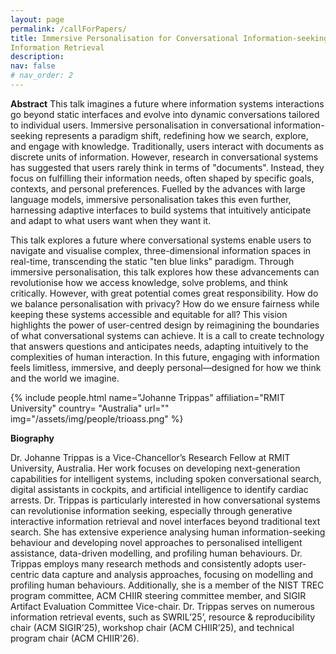 ```yaml
---
layout: page
permalink: /callForPapers/
title: Immersive Personalisation for Conversational Information-seeking:The Future of Interactive
Information Retrieval
description:
nav: false
# nav_order: 2
---
```


**Abstract**
This talk imagines a future where information systems interactions go beyond static interfaces and evolve into dynamic conversations tailored to individual users. Immersive personalisation in conversational information-seeking represents a paradigm shift, redefining how we search, explore, and engage with knowledge. Traditionally, users interact with documents as discrete units of information. However, research in conversational systems has suggested that users rarely think in terms of "documents". Instead, they focus on fulfilling their information needs, often shaped by specific goals, contexts, and personal preferences. Fuelled by the advances with large language models, immersive personalisation takes this even further, harnessing adaptive interfaces to build systems that intuitively anticipate and adapt to what users want when they want it.

This talk explores a future where conversational systems enable users to navigate and visualise complex, three-dimensional information spaces in real-time, transcending the static "ten blue links" paradigm. Through immersive personalisation, this talk explores how these advancements can revolutionise how we access knowledge, solve problems, and think critically. However, with great potential comes great responsibility. How do we balance personalisation with privacy? How do we ensure fairness while keeping these systems accessible and equitable for all? This vision highlights the power of user-centred design by reimagining the boundaries of what conversational systems can achieve. It is a call to create technology that answers questions and anticipates needs, adapting intuitively to the complexities of human interaction. In this future, engaging with information feels limitless, immersive, and deeply personal—designed for how we think and the world we imagine.

<div class="col-sm-4">
</div>
<div class="col-sm-4">
    {% include people.html name="Johanne Trippas" affiliation="RMIT University" country= "Australia" url="" img="/assets/img/people/trioass.png" %}
</div>
<div class="col-sm-4">
</div>


**Biography**

Dr. Johanne Trippas is a Vice-Chancellor’s Research Fellow at RMIT University, Australia. Her work focuses on developing next-generation capabilities for intelligent systems, including spoken conversational search, digital assistants in cockpits, and artificial intelligence to identify cardiac arrests. Dr. Trippas is particularly interested in how conversational systems can revolutionise information seeking, especially through generative interactive information retrieval and novel interfaces beyond traditional text search. She has extensive experience analysing human information-seeking behaviour and developing novel approaches to personalised intelligent assistance, data-driven modelling, and profiling human behaviours. Dr. Trippas employs many research methods and consistently adopts user-centric data capture and analysis approaches, focusing on modelling and profiling human behaviours. Additionally, she is a member of the NIST TREC program committee, ACM CHIIR steering committee member, and SIGIR Artifact Evaluation Committee Vice-chair. Dr. Trippas serves on numerous information retrieval events, such as SWRIL’25’, resource & reproducibility chair (ACM SIGIR’25), workshop chair (ACM CHIIR’25), and technical program chair (ACM CHIIR'26).